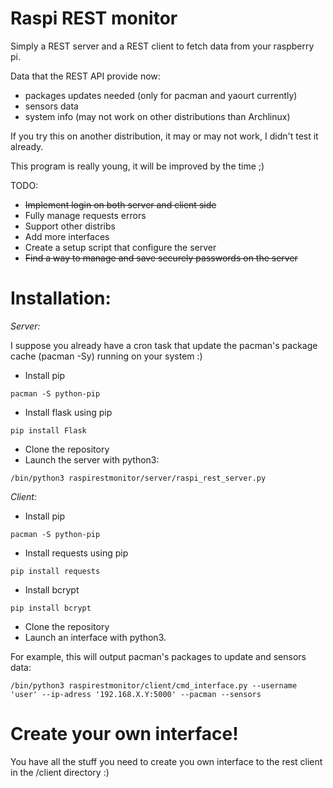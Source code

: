 Raspi REST monitor
================

Simply a REST server and a REST client to fetch data from your raspberry pi.

Data that the REST API provide now:
- packages updates needed (only for pacman and yaourt currently)
- sensors data
- system info (may not work on other distributions than Archlinux)

If you try this on another distribution, it may or may not work, I didn't
test it already.

This program is really young, it will be improved by the time ;)

TODO:
- ~~Implement login on both server and client side~~
- Fully manage requests errors
- Support other distribs
- Add more interfaces
- Create a setup script that configure the server
- ~~Find a way to manage and save securely passwords on the server~~

Installation:
============

*Server:*

I suppose you already have a cron task that update the pacman's package cache (pacman -Sy) running on your system :)

- Install pip
~~~
pacman -S python-pip
~~~
- Install flask using pip
~~~
pip install Flask
~~~
- Clone the repository
- Launch the server with python3:
~~~
/bin/python3 raspirestmonitor/server/raspi_rest_server.py
~~~

*Client:*

- Install pip
~~~
pacman -S python-pip
~~~
- Install requests using pip
~~~
pip install requests
~~~
- Install bcrypt
~~~
pip install bcrypt
~~~
- Clone the repository
- Launch an interface with python3.

For example, this will output pacman's packages to update and sensors data:
~~~
/bin/python3 raspirestmonitor/client/cmd_interface.py --username 'user' --ip-adress '192.168.X.Y:5000' --pacman --sensors

~~~

Create your own interface!
==========================

You have all the stuff you need to create you own interface to the rest client
in the /client directory :)
